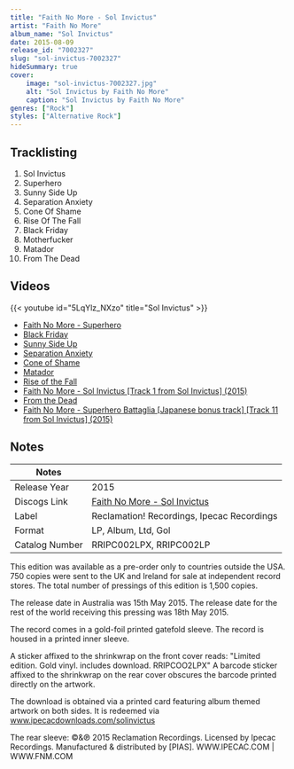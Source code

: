 ```yaml
---
title: "Faith No More - Sol Invictus"
artist: "Faith No More"
album_name: "Sol Invictus"
date: 2015-08-09
release_id: "7002327"
slug: "sol-invictus-7002327"
hideSummary: true
cover:
    image: "sol-invictus-7002327.jpg"
    alt: "Sol Invictus by Faith No More"
    caption: "Sol Invictus by Faith No More"
genres: ["Rock"]
styles: ["Alternative Rock"]
---
```


## Tracklisting
1. Sol Invictus
2. Superhero
3. Sunny Side Up
4. Separation Anxiety
5. Cone Of Shame
6. Rise Of The Fall
7. Black Friday
8. Motherfucker
9. Matador
10. From The Dead

## Videos
{{< youtube id="5LqYlz_NXzo" title="Sol Invictus" >}}
- [Faith No More - Superhero](https://www.youtube.com/watch?v=NKP98hDBJ8w)
- [Black Friday](https://www.youtube.com/watch?v=HRm24MerRXk)
- [Sunny Side Up](https://www.youtube.com/watch?v=4UffVzuOZAY)
- [Separation Anxiety](https://www.youtube.com/watch?v=LDYNfMdNeqg)
- [Cone of Shame](https://www.youtube.com/watch?v=eQ0FLB8JZ9o)
- [Matador](https://www.youtube.com/watch?v=kGuJu6i0vLU)
- [Rise of the Fall](https://www.youtube.com/watch?v=NmZT5-XrlVU)
- [Faith No More - Sol Invictus [Track 1 from Sol Invictus] (2015)](https://www.youtube.com/watch?v=881Mh2WLuKE)
- [From the Dead](https://www.youtube.com/watch?v=8wWCgjDPZwQ)
- [Faith No More - Superhero Battaglia [Japanese bonus track] [Track 11 from Sol Invictus] (2015)](https://www.youtube.com/watch?v=655GoC07EOM)


## Notes

| Notes          |             |
| ---------------| ----------- |
| Release Year   | 2015 |
| Discogs Link   | [Faith No More - Sol Invictus](https://www.discogs.com/release/7002327-Faith-No-More-Sol-Invictus) |
| Label          | Reclamation! Recordings, Ipecac Recordings |
| Format         | LP, Album, Ltd, Gol |
| Catalog Number | RRIPC002LPX, RRIPC002LP |

This edition was available as a pre-order only to countries outside the USA. 750 copies were sent to the UK and Ireland for sale at independent record stores. The total number of pressings of this edition is 1,500 copies.  The release date in Australia was 15th May 2015. The release date for the rest of the world receiving this pressing was 18th May 2015.  The record comes in a gold-foil printed gatefold sleeve. The record is housed in a printed inner sleeve.  A sticker affixed to the shrinkwrap on the front cover reads: "Limited edition. Gold vinyl. includes download. RRIPCOO2LPX" A barcode sticker affixed to the shrinkwrap on the rear cover obscures the barcode printed directly on the artwork.  The download is obtained via a printed card featuring album themed artwork on both sides. It is redeemed via www.ipecacdownloads.com/solinvictus  The rear sleeve: ©&℗ 2015 Reclamation Recordings. Licensed by Ipecac Recordings. Manufactured & distributed by [PIAS]. WWW.IPECAC.COM | WWW.FNM.COM   

